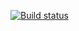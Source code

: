 [![Build status](https://ci.appveyor.com/api/projects/status/fak2lejb8vg30o1l?svg=true)](https://ci.appveyor.com/project/EGalanin/ajs-math)